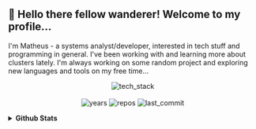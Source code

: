 👋 Hello there fellow wanderer! Welcome to my profile...
---
I'm Matheus - a systems analyst/developer, interested in tech stuff and programming in general. I've been working with and learning more 
about clusters lately. I'm always working on some random project and exploring new languages and tools on my free time...

<p align="center">
  <picture><img alt="tech_stack" href="" src="https://skillicons.dev/icons?i=js,css,html,git,nodejs,react,ts,py,vscode,linux,raspberrypi,neovim,lua,rust,docker,kubernetes&perline=8" /></picture>
  <br><br>
  <picture><img alt="years" src="https://badges.pufler.dev/years/math-queiroz?label=years&style=flat-square" href="" /></picture>
  <picture><img alt="repos" src="https://badges.pufler.dev/repos/math-queiroz?label=repos&style=flat-square" href="" /></picture>
  <picture><img alt="last_commit" href="" src="https://img.shields.io/github/last-commit/math-queiroz/math-queiroz?style=flat-square" href="" /></picture>
</p>

<details>
  <summary><b>Github Stats</b></summary>
  <br>
  <p align="center">
    <picture><img src="https://streak-stats.demolab.com?user=math-queiroz&theme=dark&hide_border=true&date_format=%5BY%20%5DM%20j" alt="GitHub Streak" height="165px" /></picture>
    <picture><img src="https://github-readme-stats.vercel.app/api/top-langs?username=math-queiroz&layout=compact&theme=dark&hide_border=true" /></picture>
  </p>
</details>
